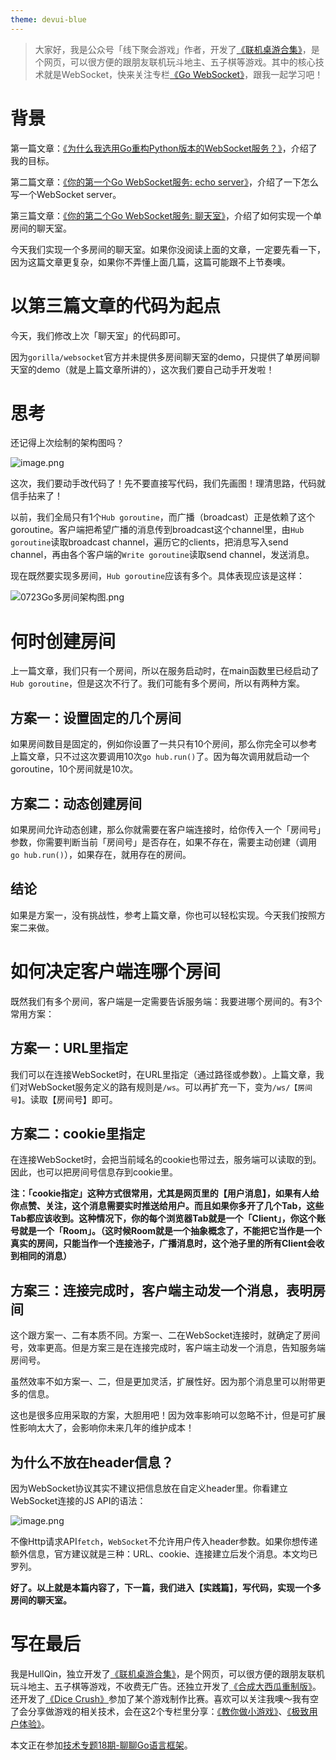 ```yaml
---
theme: devui-blue
---
```


> 大家好，我是公众号「线下聚会游戏」作者，开发了[《联机桌游合集》](https://juejin.cn/post/7090171872356089870)，是个网页，可以很方便的跟朋友联机玩斗地主、五子棋等游戏。其中的核心技术就是WebSocket，快来关注专栏[《Go WebSocket》](https://juejin.cn/column/7119465675000643591)，跟我一起学习吧！

# 背景

第一篇文章：[《为什么我选用Go重构Python版本的WebSocket服务？》](https://juejin.cn/post/7119836530738200613)，介绍了我的目标。

第二篇文章：[《你的第一个Go WebSocket服务: echo server》](https://juejin.cn/post/7122660927417581575)，介绍了一下怎么写一个WebSocket server。

第三篇文章：[《你的第二个Go WebSocket服务: 聊天室》](https://juejin.cn/post/7123169058043723790)，介绍了如何实现一个单房间的聊天室。

今天我们实现一个多房间的聊天室。如果你没阅读上面的文章，一定要先看一下，因为这篇文章更复杂，如果你不弄懂上面几篇，这篇可能跟不上节奏噢。

# 以第三篇文章的代码为起点

今天，我们修改上次「聊天室」的代码即可。

因为`gorilla/websocket`官方并未提供多房间聊天室的demo，只提供了单房间聊天室的demo（就是上篇文章所讲的），这次我们要自己动手开发啦！

# 思考

还记得上次绘制的架构图吗？

![image.png](https://p9-juejin.byteimg.com/tos-cn-i-k3u1fbpfcp/a1b52c04dd624091b27aa218b0782243~tplv-k3u1fbpfcp-watermark.image?)

这次，我们要动手改代码了！先不要直接写代码，我们先画图！理清思路，代码就信手拈来了！

以前，我们全局只有1个`Hub goroutine`，而广播（broadcast）正是依赖了这个goroutine。客户端把希望广播的消息传到broadcast这个channel里，由`Hub goroutine`读取broadcast channel，遍历它的clients，把消息写入send channel，再由各个客户端的`Write goroutine`读取send channel，发送消息。

现在既然要实现多房间，`Hub goroutine`应该有多个。具体表现应该是这样：

![0723Go多房间架构图.png](https://p1-juejin.byteimg.com/tos-cn-i-k3u1fbpfcp/bb60d702692a4a68836f299e0b2a9811~tplv-k3u1fbpfcp-watermark.image?)

# 何时创建房间

上一篇文章，我们只有一个房间，所以在服务启动时，在main函数里已经启动了`Hub goroutine`，但是这次不行了。我们可能有多个房间，所以有两种方案。

## 方案一：设置固定的几个房间

如果房间数目是固定的，例如你设置了一共只有10个房间，那么你完全可以参考上篇文章，只不过这次要调用10次`go hub.run()`了。因为每次调用就启动一个goroutine，10个房间就是10次。

## 方案二：动态创建房间

如果房间允许动态创建，那么你就需要在客户端连接时，给你传入一个「房间号」参数，你需要判断当前「房间号」是否存在，如果不存在，需要主动创建（调用`go hub.run()`），如果存在，就用存在的房间。

## 结论

如果是方案一，没有挑战性，参考上篇文章，你也可以轻松实现。今天我们按照方案二来做。

# 如何决定客户端连哪个房间

既然我们有多个房间，客户端是一定需要告诉服务端：我要进哪个房间的。有3个常用方案：

## 方案一：URL里指定

我们可以在连接WebSocket时，在URL里指定（通过路径或参数）。上篇文章，我们对WebSocket服务定义的路有规则是`/ws`。可以再扩充一下，变为`/ws/【房间号】`。读取【房间号】即可。

## 方案二：cookie里指定

在连接WebSocket时，会把当前域名的cookie也带过去，服务端可以读取的到。因此，也可以把房间号信息存到cookie里。

**注：「cookie指定」这种方式很常用，尤其是网页里的【用户消息】，如果有人给你点赞、关注，这个消息需要实时推送给用户。而且如果你多开了几个Tab，这些Tab都应该收到。这种情况下，你的每个浏览器Tab就是一个「Client」，你这个账号就是一个「Room」。（这时候Room就是一个抽象概念了，不能把它当作是一个真实的房间，只能当作一个连接池子，广播消息时，这个池子里的所有Client会收到相同的消息）**

## 方案三：连接完成时，客户端主动发一个消息，表明房间

这个跟方案一、二有本质不同。方案一、二在WebSocket连接时，就确定了房间号，效率更高。但是方案三是在连接完成时，客户端主动发一个消息，告知服务端房间号。

虽然效率不如方案一、二，但是更加灵活，扩展性好。因为那个消息里可以附带更多的信息。

这也是很多应用采取的方案，大胆用吧！因为效率影响可以忽略不计，但是可扩展性影响太大了，会影响你未来几年的维护成本！

## 为什么不放在header信息？

因为WebSocket协议其实不建议把信息放在自定义header里。你看建立WebSocket连接的JS API的语法：

![image.png](https://p1-juejin.byteimg.com/tos-cn-i-k3u1fbpfcp/0ab37a40eec048f6a8a264c76de15f06~tplv-k3u1fbpfcp-watermark.image?)

不像Http请求API`fetch`，`WebSocket`不允许用户传入header参数。如果你想传递额外信息，官方建议就是三种：URL、cookie、连接建立后发个消息。本文均已罗列。

**好了。以上就是本篇内容了，下一篇，我们进入【实践篇】，写代码，实现一个多房间的聊天室。**

# 写在最后

我是HullQin，独立开发了[《联机桌游合集》](https://juejin.cn/post/7090171872356089870)，是个网页，可以很方便的跟朋友联机玩斗地主、五子棋等游戏，不收费无广告。还独立开发了[《合成大西瓜重制版》](https://juejin.cn/post/7109867733260435469)。还开发了[《Dice Crush》](https://juejin.cn/post/7122345627307999263)参加了某个游戏制作比赛。喜欢可以关注我噢～我有空了会分享做游戏的相关技术，会在这2个专栏里分享：[《教你做小游戏》](https://juejin.cn/column/7091678846423924772)、[《极致用户体验》](https://juejin.cn/column/7087844977169924109)。

本文正在参加[技术专题18期-聊聊Go语言框架](https://juejin.cn/post/7117898969866305566)。